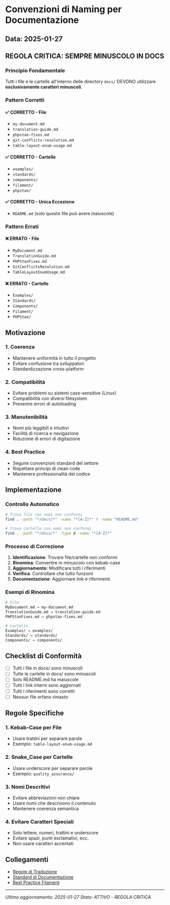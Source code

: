 # Convenzioni di Naming per Documentazione

## Data: 2025-01-27

## REGOLA CRITICA: SEMPRE MINUSCOLO IN DOCS

### Principio Fondamentale
Tutti i file e le cartelle all'interno delle directory `docs/` DEVONO utilizzare **esclusivamente caratteri minuscoli**.

### Pattern Corretti

#### ✅ CORRETTO - File
- `my-document.md`
- `translation-guide.md`
- `phpstan-fixes.md`
- `git-conflicts-resolution.md`
- `table-layout-enum-usage.md`

#### ✅ CORRETTO - Cartelle
- `examples/`
- `standards/`
- `components/`
- `filament/`
- `phpstan/`

#### ✅ CORRETTO - Unica Eccezione
- `README.md` (solo questo file può avere maiuscole)

### Pattern Errati

#### ❌ ERRATO - File
- `MyDocument.md`
- `TranslationGuide.md`
- `PHPStanFixes.md`
- `GitConflictsResolution.md`
- `TableLayoutEnumUsage.md`

#### ❌ ERRATO - Cartelle
- `Examples/`
- `Standards/`
- `Components/`
- `Filament/`
- `PHPStan/`

## Motivazione

### 1. **Coerenza**
- Mantenere uniformità in tutto il progetto
- Evitare confusione tra sviluppatori
- Standardizzazione cross-platform

### 2. **Compatibilità**
- Evitare problemi su sistemi case-sensitive (Linux)
- Compatibilità con diversi filesystem
- Prevenire errori di autoloading

### 3. **Manutenibilità**
- Nomi più leggibili e intuitivi
- Facilità di ricerca e navigazione
- Riduzione di errori di digitazione

### 4. **Best Practice**
- Seguire convenzioni standard del settore
- Rispettare principi di clean code
- Mantenere professionalità del codice

## Implementazione

### Controllo Automatico
```bash
# Trova file con nomi non conformi
find . -path "*/docs/*" -name "*[A-Z]*" ! -name "README.md"

# Trova cartelle con nomi non conformi
find . -path "*/docs/*" -type d -name "*[A-Z]*"
```

### Processo di Correzione
1. **Identificazione**: Trovare file/cartelle non conformi
2. **Rinomina**: Convertire in minuscolo con kebab-case
3. **Aggiornamento**: Modificare tutti i riferimenti
4. **Verifica**: Controllare che tutto funzioni
5. **Documentazione**: Aggiornare link e riferimenti

### Esempi di Rinomina
```bash
# File
MyDocument.md → my-document.md
TranslationGuide.md → translation-guide.md
PHPStanFixes.md → phpstan-fixes.md

# Cartelle
Examples/ → examples/
Standards/ → standards/
Components/ → components/
```

## Checklist di Conformità

- [ ] Tutti i file in docs/ sono minuscoli
- [ ] Tutte le cartelle in docs/ sono minuscoli
- [ ] Solo README.md ha maiuscole
- [ ] Tutti i link interni sono aggiornati
- [ ] Tutti i riferimenti sono corretti
- [ ] Nessun file orfano rimasto

## Regole Specifiche

### 1. **Kebab-Case per File**
- Usare trattini per separare parole
- Esempio: `table-layout-enum-usage.md`

### 2. **Snake_Case per Cartelle**
- Usare underscore per separare parole
- Esempio: `quality_assurance/`

### 3. **Nomi Descritivi**
- Evitare abbreviazioni non chiare
- Usare nomi che descrivono il contenuto
- Mantenere coerenza semantica

### 4. **Evitare Caratteri Speciali**
- Solo lettere, numeri, trattini e underscore
- Evitare spazi, punti esclamativi, ecc.
- Non usare caratteri accentati

## Collegamenti

- [Regole di Traduzione](../translation-rules.md)
- [Standard di Documentazione](../documentation-standards.md)
- [Best Practice Filament](../filament-best-practices.md)

---

*Ultimo aggiornamento: 2025-01-27*
*Stato: ATTIVO - REGOLA CRITICA* 
